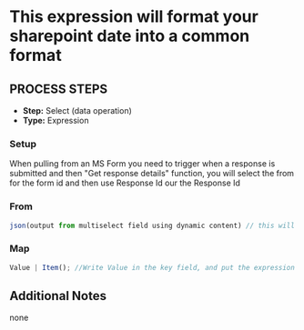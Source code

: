 # This expression will format your sharepoint date into a common format

## PROCESS STEPS

- **Step:** Select (data operation)
- **Type:** Expression

### Setup

When pulling from an MS Form you need to trigger when a response is submitted and then "Get response details" function, you will select the from for the form id and then use Response Id our the Response Id

### From

```js
json(output from multiselect field using dynamic content) // this will make the string json
```

### Map

```js
Value | Item(); //Write Value in the key field, and put the expression item() in the value field
```

## Additional Notes

none
